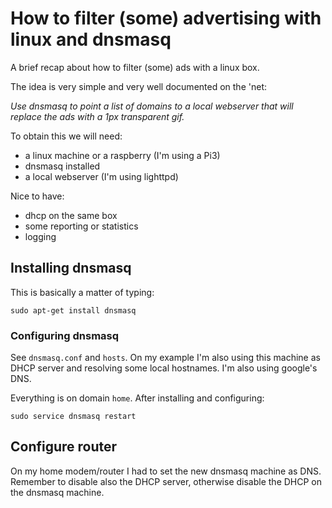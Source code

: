 # How to filter (some) advertising with linux and dnsmasq
A brief recap about how to filter (some) ads with a linux box.

The idea is very simple and very well documented on the 'net:

*Use dnsmasq to point a list of domains to a local webserver that will replace the ads with a 1px transparent gif.*

To obtain this we will need:
* a linux machine or a raspberry (I'm using a Pi3)
* dnsmasq installed
* a local webserver (I'm using lighttpd)

Nice to have:
* dhcp on the same box
* some reporting or statistics
* logging

## Installing dnsmasq

This is basically a matter of typing:

`sudo apt-get install dnsmasq`

### Configuring dnsmasq

See `dnsmasq.conf` and `hosts`. On my example I'm also using this machine as DHCP server and resolving some local hostnames. I'm also using google's DNS.

Everything is on domain `home`. After installing and configuring:

`sudo service dnsmasq restart`

## Configure router

On my home modem/router I had to set the new dnsmasq machine as DNS. Remember to disable also the DHCP server, otherwise disable the DHCP on the dnsmasq machine.